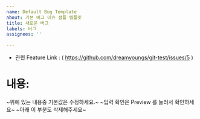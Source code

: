 ```yaml
---
name: Default Bug Template
about: 기본 버그 이슈 샘플 템플릿
title: 새로운 버그
labels: 버그
assignees: ''

---
```


- 관련 Feature Link : ( https://github.com/dreamyoungs/git-test/issues/5 )

# 내용:





~위에 있는 내용중 기본값은 수정하세요.~
~입력 확인은 Preview 를 눌러서 확인하세요~
~아래 이 부분도 삭제해주세요~
